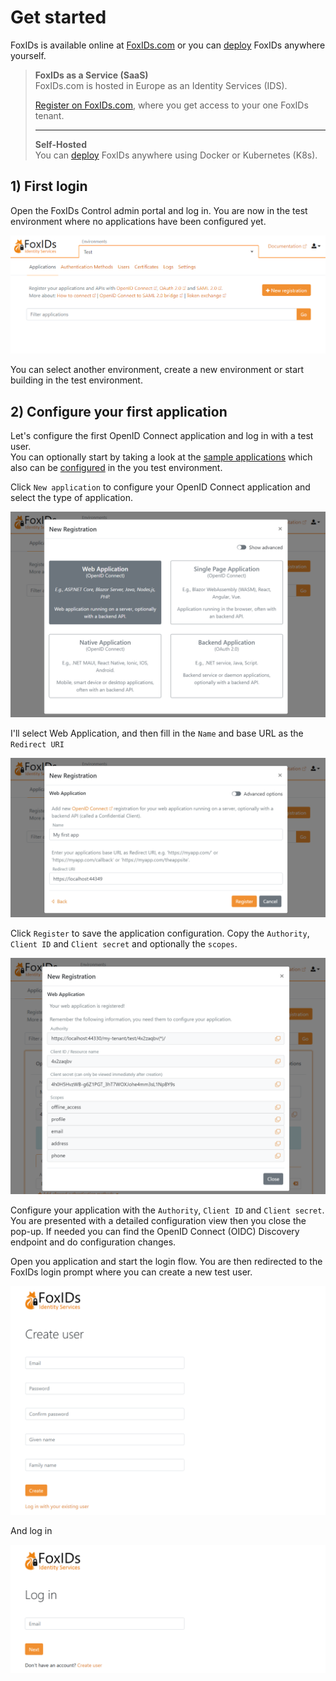 # Get started
FoxIDs is available online at [FoxIDs.com](https://www.foxids.com/action/createtenant) or you can [deploy](deployment.md) FoxIDs anywhere yourself.

> **FoxIDs as a Service (SaaS)**  
> FoxIDs.com is hosted in Europe as an Identity Services (IDS).
>   
> [Register on FoxIDs.com](https://www.foxids.com/action/createtenant), where you get access to your one FoxIDs tenant.  
> 
> ---
> 
> **Self-Hosted**  
> You can [deploy](deployment.md) FoxIDs anywhere using Docker or Kubernetes (K8s).

## 1) First login

Open the FoxIDs Control admin portal and log in. You are now in the test environment where no applications have been configured yet.

![FoxIDs first login](images/get-started-first-access.png)

You can select another environment, create a new environment or start building in the test environment.

## 2) Configure your first application
Let's configure the first OpenID Connect application and log in with a test user.  
You can optionally start by taking a look at the [sample applications](samples.md) which also can be [configured](samples.md#configure-samples-in-foxids-environment) in the you test environment. 

Click `New application` to configure your OpenID Connect application and select the type of application.

![New app registration](images/get-started-new-app-reg.png)

I'll select Web Application, and then fill in the `Name` and base URL as the `Redirect URI`

![New app registration configuration](images/get-started-new-app-reg-conf.png)

Click `Register` to save the application configuration. Copy the `Authority`, `Client ID` and `Client secret` and optionally the `scopes`.

![New app registration done](images/get-started-new-app-reg-done.png)

Configure your application with the `Authority`, `Client ID` and `Client secret`.  
You are presented with a detailed configuration view then you close the pop-up. If needed you can find the OpenID Connect (OIDC) Discovery endpoint and do configuration changes.

Open you application and start the login flow. You are then redirected to the FoxIDs login prompt where you can create a new test user.

![Create test user](images/get-started-test-user.png)

And log in

![Login](images/get-started-login.png)